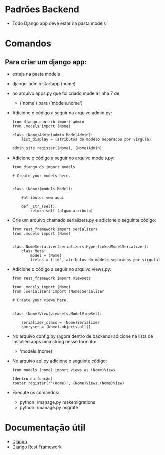 # Padrões Backend

- Todo Django app deve estar na pasta models

# Comandos

## Para criar um django app:

- esteja na pasta models
- django-admin startapp (nome)
- no arquivo apps.py que foi criado mude a linha 7 de
  - ('nome') para ('models.nome')
- Adicione o código a seguir no arquivo admin.py:

  ```
  from django.contrib import admin
  from .models import (Nome)

  class (Nome)Admin(admin.ModelAdmin):
      list_display = (atributos do modelo separados por virgula)

  admin.site.register((Nome), (Nome)Admin)
  ```

- Adicione o código a seguir no arquivo models.py:

  ```
  from django.db import models

  # Create your models here.


  class (Nome)(models.Model):

      #atributos vem aqui

      def _str_(self):
          return self.(algum atributo)
  ```

- Crie um arquivo chamado serializers.py e adicione o seguinte código:

  ```
  from rest_framework import serializers
  from .models import (Nome)


  class NomeSerializer(serializers.HyperlinkedModelSerializer):
      class Meta:
          model = (Nome)
          fields = ('id', atributos do modelo separados por virgula)
  ```

- Adicione o código a seguir no arquivo views.py:

  ```
  from rest_framework import viewsets

  from .models import (Nome)
  from .serializers import (Nome)Serializer

  # Create your views here.


  class (Nome)View(viewsets.ModelViewSet):

      serializer_class = (Nome)Serializer
      queryset = (Nome).objects.all()
  ```

- No arquivo config.py (agora dentro de backend) adicione na lista de installed apps uma string nesse formato:
  - 'models.(nome)'
- No arquivo api.py adicione o seguinte código:

  ```
  from models.(nome) import views as (Nome)Views

  (dentro da função)
  router.register(r'(nome)', (Nome)Views.(Nome)View)
  ```

- Execute os comandos:
  - python ./manage.py makemigrations
  - python ./manage.py migrate

# Documentação útil

- [Django](https://docs.djangoproject.com/en/3.2/)
- [Django Rest Framework](https://www.django-rest-framework.org/)
